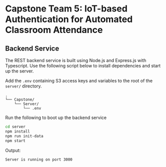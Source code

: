 # Capstone Team 5: IoT-based Authentication for Automated Classroom Attendance

## Backend Service
The REST backend service is built using Node.js and Express.js with Typescript. 
Use the following script below to install dependencies and start up the server.

Add the `.env` containing S3 access keys and variables to the root of the `server/` directory.
```
.
└── Capstone/
    └── Server/
        └── .env
```

Run the following to boot up the backend service
```bash
cd server
npm install
npm run init-data
npm start
```

Output: 
```
Server is running on port 3000
```